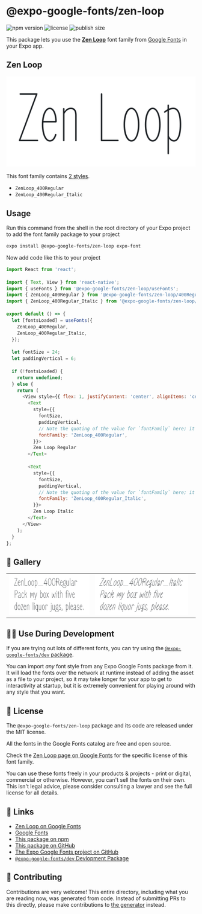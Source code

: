 # @expo-google-fonts/zen-loop

![npm version](https://flat.badgen.net/npm/v/@expo-google-fonts/zen-loop)
![license](https://flat.badgen.net/github/license/expo/google-fonts)
![publish size](https://flat.badgen.net/packagephobia/install/@expo-google-fonts/zen-loop)

This package lets you use the [**Zen Loop**](https://fonts.google.com/specimen/Zen+Loop) font family from [Google Fonts](https://fonts.google.com/) in your Expo app.

## Zen Loop

![Zen Loop](./font-family.png)

This font family contains [2 styles](#-gallery).

- `ZenLoop_400Regular`
- `ZenLoop_400Regular_Italic`

## Usage

Run this command from the shell in the root directory of your Expo project to add the font family package to your project
```sh
expo install @expo-google-fonts/zen-loop expo-font
```

Now add code like this to your project
```js
import React from 'react';

import { Text, View } from 'react-native';
import { useFonts } from '@expo-google-fonts/zen-loop/useFonts';
import { ZenLoop_400Regular } from '@expo-google-fonts/zen-loop/400Regular';
import { ZenLoop_400Regular_Italic } from '@expo-google-fonts/zen-loop/400Regular_Italic';

export default () => {
  let [fontsLoaded] = useFonts({
    ZenLoop_400Regular,
    ZenLoop_400Regular_Italic,
  });

  let fontSize = 24;
  let paddingVertical = 6;

  if (!fontsLoaded) {
    return undefined;
  } else {
    return (
      <View style={{ flex: 1, justifyContent: 'center', alignItems: 'center' }}>
        <Text
          style={{
            fontSize,
            paddingVertical,
            // Note the quoting of the value for `fontFamily` here; it expects a string!
            fontFamily: 'ZenLoop_400Regular',
          }}>
          Zen Loop Regular
        </Text>

        <Text
          style={{
            fontSize,
            paddingVertical,
            // Note the quoting of the value for `fontFamily` here; it expects a string!
            fontFamily: 'ZenLoop_400Regular_Italic',
          }}>
          Zen Loop Italic
        </Text>
      </View>
    );
  }
};

```

## 🔡 Gallery


||||
|-|-|-|
|![ZenLoop_400Regular](.//400Regular/ZenLoop_400Regular.ttf.png)|![ZenLoop_400Regular_Italic](.//400Regular_Italic/ZenLoop_400Regular_Italic.ttf.png)|||


## 👩‍💻 Use During Development

If you are trying out lots of different fonts, you can try using the [`@expo-google-fonts/dev` package](https://github.com/freeboub/google-fonts/tree/master/font-packages/dev#readme).

You can import *any* font style from any Expo Google Fonts package from it. It will load the fonts
over the network at runtime instead of adding the asset as a file to your project, so it may take longer
for your app to get to interactivity at startup, but it is extremely convenient
for playing around with any style that you want.

## 📖 License

The `@expo-google-fonts/zen-loop` package and its code are released under the MIT license.

All the fonts in the Google Fonts catalog are free and open source.

Check the [Zen Loop page on Google Fonts](https://fonts.google.com/specimen/Zen+Loop) for the specific license of this font family.

You can use these fonts freely in your products & projects - print or digital, commercial or otherwise. However, you can't sell the fonts on their own. This isn't legal advice, please consider consulting a lawyer and see the full license for all details.

## 🔗 Links

- [Zen Loop on Google Fonts](https://fonts.google.com/specimen/Zen+Loop)
- [Google Fonts](https://fonts.google.com/)
- [This package on npm](https://www.npmjs.com/package/@expo-google-fonts/zen-loop)
- [This package on GitHub](https://github.com/freeboub/google-fonts/tree/master/font-packages/zen-loop)
- [The Expo Google Fonts project on GitHub](https://github.com/freeboub/google-fonts)
- [`@expo-google-fonts/dev` Devlopment Package](https://github.com/freeboub/google-fonts/tree/master/font-packages/dev)

## 🤝 Contributing

Contributions are very welcome! This entire directory, including what you are reading now, was generated from code. Instead of submitting PRs to this directly, please make contributions to [the generator](https://github.com/freeboub/google-fonts/tree/master/packages/generator) instead.
